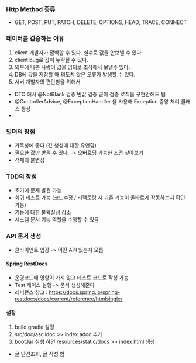 ### Http Method 종류
 - GET, POST, PUT, PATCH, DELETE, OPTIONS, HEAD, TRACE, CONNECT

### 데이터를 검증하는 이유
 1. client 개발자가 깜빡할 수 있다. 실수로 값을 안보낼 수 있다.
 2. client bug로 값이 누락될 수 있다.
 3. 외부에 나쁜 사람이 값을 임의로 조작해서 보낼수 있다.
 4. DB에 값을 저장할 때 의도치 않은 오류가 발생할 수 있다.
 5. 서버 개발자의 편안함을 위해서

* DTO 에서 @NotBlank 검증 빈값 검증 굳이 검증 로직을 구현안해도 됨
* @ControllerAdvice, @ExceptionHandler 을 사용해 Exception 중앙 처리 클래스 생성
* 

### 빌더의 장점
- 가독성에 좋다 (값 생성에 대한 유연함)
- 필요한 값만 받을 수 있다. -> 오버로딩 가능한 조건 찾아보기
- 객체의 불변성

### TDD의 장점
- 초기에 문제 발견 가능
- 회귀 테스트 가능 (코드수정 / 리팩토링 시 기존 기능이 올바르게 작동하는지 확인 가능)
- 기능에 대한 불확실성 감소
- 시스템 문서 기능 역할을 수행할 수 있음

### API 문서 생성
- 클라이언트 입장 -> 어떤 API 있는지 모름

#### Spring RestDocs
- 운영코드에 영향이 가지 않고 테스트 코드로 작성 가능
- Test 케이스 실행 -> 문서 생성해준다
- 레퍼런스 참고 : https://docs.spring.io/spring-restdocs/docs/current/reference/htmlsingle/

#### 설정
1. build.gradle 설정
2. src/doc/asciidoc >> index.adoc 추가
3. bootJar 실행 하면 resources/static/docs >> index.html 생성
- 글 단건조회, 글 작성 함